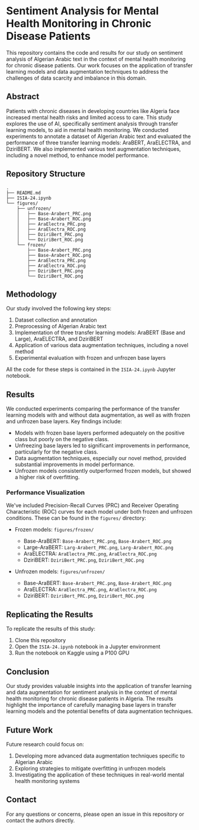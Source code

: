 # Sentiment Analysis for Mental Health Monitoring in Chronic Disease Patients

This repository contains the code and results for our study on sentiment analysis of Algerian Arabic text in the context of mental health monitoring for chronic disease patients. Our work focuses on the application of transfer learning models and data augmentation techniques to address the challenges of data scarcity and imbalance in this domain.

## Abstract

Patients with chronic diseases in developing countries like Algeria face increased mental health risks and limited access to care. This study explores the use of AI, specifically sentiment analysis through transfer learning models, to aid in mental health monitoring. We conducted experiments to annotate a dataset of Algerian Arabic text and evaluated the performance of three transfer learning models: AraBERT, AraELECTRA, and DziriBERT. We also implemented various text augmentation techniques, including a novel method, to enhance model performance.

## Repository Structure

```
.
├── README.md
├── ISIA-24.ipynb
└── figures/
    ├── unfrozen/
    │   ├── Base-Arabert_PRC.png
    │   ├── Base-Arabert_ROC.png
    │   ├── AraElectra_PRC.png
    │   ├── AraElectra_ROC.png
    │   ├── DziriBert_PRC.png
    │   └── DziriBert_ROC.png
    └── frozen/
        ├── Base-Arabert_PRC.png
        ├── Base-Arabert_ROC.png
        ├── AraElectra_PRC.png
        ├── AraElectra_ROC.png
        ├── DziriBert_PRC.png
        └── DziriBert_ROC.png
```

## Methodology

Our study involved the following key steps:

1. Dataset collection and annotation
2. Preprocessing of Algerian Arabic text
3. Implementation of three transfer learning models: AraBERT (Base and Large), AraELECTRA, and DziriBERT
4. Application of various data augmentation techniques, including a novel method
5. Experimental evaluation with frozen and unfrozen base layers

All the code for these steps is contained in the `ISIA-24.ipynb` Jupyter notebook.

## Results

We conducted experiments comparing the performance of the transfer learning models with and without data augmentation, as well as with frozen and unfrozen base layers. Key findings include:

- Models with frozen base layers performed adequately on the positive class but poorly on the negative class.
- Unfreezing base layers led to significant improvements in performance, particularly for the negative class.
- Data augmentation techniques, especially our novel method, provided substantial improvements in model performance.
- Unfrozen models consistently outperformed frozen models, but showed a higher risk of overfitting.

### Performance Visualization

We've included Precision-Recall Curves (PRC) and Receiver Operating Characteristic (ROC) curves for each model under both frozen and unfrozen conditions. These can be found in the `figures/` directory:

- Frozen models: `figures/frozen/`
  - Base-AraBERT: `Base-Arabert_PRC.png`, `Base-Arabert_ROC.png`
  - Large-AraBERT: `Larg-Arabert_PRC.png`, `Larg-Arabert_ROC.png`
  - AraELECTRA: `AraElectra_PRC.png`, `AraElectra_ROC.png`
  - DziriBERT: `DziriBert_PRC.png`, `DziriBert_ROC.png`

- Unfrozen models: `figures/unfrozen/`
  - Base-AraBERT: `Base-Arabert_PRC.png`, `Base-Arabert_ROC.png`
  - AraELECTRA: `AraElectra_PRC.png`, `AraElectra_ROC.png`
  - DziriBERT: `DziriBert_PRC.png`, `DziriBert_ROC.png`

## Replicating the Results

To replicate the results of this study:

1. Clone this repository
2. Open the `ISIA-24.ipynb` notebook in a Jupyter environment
3. Run the notebook on Kaggle using a P100 GPU

## Conclusion

Our study provides valuable insights into the application of transfer learning and data augmentation for sentiment analysis in the context of mental health monitoring for chronic disease patients in Algeria. The results highlight the importance of carefully managing base layers in transfer learning models and the potential benefits of data augmentation techniques.

## Future Work

Future research could focus on:

1. Developing more advanced data augmentation techniques specific to Algerian Arabic
2. Exploring strategies to mitigate overfitting in unfrozen models
3. Investigating the application of these techniques in real-world mental health monitoring systems


## Contact

For any questions or concerns, please open an issue in this repository or contact the authors directly.
